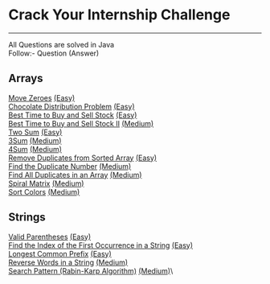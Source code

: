 # Crack Your Internship Challenge
---
All Questions are solved in Java\
Follow:- Question (Answer)

## Arrays
[Move Zeroes](https://leetcode.com/problems/move-zeroes/description/) [(Easy)](/Arrays/Move%20Zeroes(Easy).txt)\
[Chocolate Distribution Problem](https://practice.geeksforgeeks.org/problems/chocolate-distribution-problem3825/1) [(Easy)](/Arrays/Chocolate%20Distribution%20Problem(Easy).txt)\
[Best Time to Buy and Sell Stock](https://leetcode.com/problems/move-zeroes/description/) [(Easy)](/Arrays/Best%20Time%20to%20Buy%20and%20Sell%20Stock(Easy).txt)\
[Best Time to Buy and Sell Stock II](https://leetcode.com/problems/best-time-to-buy-and-sell-stock-ii/description/) [(Medium)](/Arrays/Best%20Time%20to%20Buy%20and%20Sell%20Stock%20II(Medium).txt)\
[Two Sum](https://leetcode.com/problems/two-sum/description/) [(Easy)](/Arrays/Two%20Sum(Easy).txt)\
[3Sum](https://leetcode.com/problems/3sum/description/) [(Medium)](/Arrays/3Sum(Medium).txt)\
[4Sum](https://leetcode.com/problems/4sum/description/) [(Medium)](/Arrays/4Sum(Medium).txt)\
[Remove Duplicates from Sorted Array](https://leetcode.com/problems/remove-duplicates-from-sorted-array/description/) [(Easy)](/Arrays/Remove%20Duplicates%20from%20Sorted%20Array(Easy).txt)\
[Find the Duplicate Number](https://leetcode.com/problems/find-the-duplicate-number/description/) [(Medium)](/Arrays/Find%20the%20Duplicate%20Number(Medium).txt)\
[Find All Duplicates in an Array](https://leetcode.com/problems/find-the-duplicate-number/description/) [(Medium)](/Arrays/Find%20All%20Duplicates%20in%20an%20Array(Medium).txt)\
[Spiral Matrix](https://leetcode.com/problems/spiral-matrix/description/) [(Medium)](/Arrays/Spiral%20Matrix(Medium).txt)\
[Sort Colors](https://leetcode.com/problems/sort-colors/description/) [(Medium)](/Arrays/Sort%20Colors(Medium).txt)

## Strings
[Valid Parentheses](https://leetcode.com/problems/valid-parentheses/description/) [(Easy)](/Strings/Valid%20Parentheses(Easy).txt)\
[Find the Index of the First Occurrence in a String](https://leetcode.com/problems/find-the-index-of-the-first-occurrence-in-a-string/description/) [(Easy)](/Strings/Find%20the%20Index%20of%20the%20First%20Occurrence%20in%20a%20String(Easy).txt)\
[Longest Common Prefix](https://leetcode.com/problems/longest-common-prefix/description/) [(Easy)](/Strings/Longest%20Common%20Prefix(Easy).txt)\
[Reverse Words in a String](https://leetcode.com/problems/reverse-words-in-a-string/description/) [(Medium)](/Strings/Reverse%20Words%20in%20a%20String(Medium).txt)\
[Search Pattern (Rabin-Karp Algorithm)](https://practice.geeksforgeeks.org/problems/31272eef104840f7430ad9fd1d43b434a4b9596b/1) [(Medium)]()\
